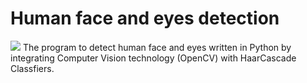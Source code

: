# Human face and eyes detection
<img src="https://external-content.duckduckgo.com/iu/?u=https%3A%2F%2Fopencv.org%2Fwp-content%2Fuploads%2F2021%2F02%2F1_HfZmZayUqnYioPC9qTfd4A.png&f=1&nofb=1&ipt=1d406201abbee7ac7ecf4bbdc29b8444d9c57e687c37468716d4953d68dcf546&ipo=images"/>
The program to detect human face and eyes written in Python by integrating Computer Vision technology (OpenCV) with HaarCascade Classfiers.  
